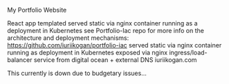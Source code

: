 My Portfolio Website

React app templated served static via nginx container running as a deployment in Kubernetes see Portfolio-Iac repo for more info on the architecture and deployment mechanisms: https://github.com/iuriikogan/portfolio-iac
served static via nginx container running as deployment in Kubernetes exposed via nginx ingress/load-balancer service from digital ocean + external DNS iuriikogan.com


This currently is down due to budgetary issues... 
